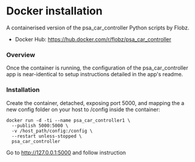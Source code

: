 # Docker installation

A containerised version of the psa_car_controller Python scripts by Flobz.
- Docker Hub: https://hub.docker.com/r/flobz/psa_car_controller

### Overview
Once the container is running, the configuration of the psa_car_controller app is near-identical to setup instructions detailed in the app's readme.

### Installation
Create the container, detached, exposing port 5000, and mapping the a new config folder on your host to /config inside the container:

```
docker run -d -ti --name psa_car_controller1 \
  --publish 5000:5000 \
  -v /host_path/config:/config \
  --restart unless-stopped \
  psa_car_controller
```

Go to http://127.0.0.1:5000 and follow instruction
